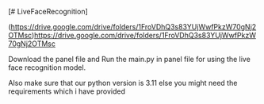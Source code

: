 [# LiveFaceRecognition]

(https://drive.google.com/drive/folders/1FroVDhQ3s83YUjWwfPkzW70gNj2OTMsc)https://drive.google.com/drive/folders/1FroVDhQ3s83YUjWwfPkzW70gNj2OTMsc

Download the panel file and
Run the main.py in panel file for using the live face recognition model.

Also make sure that our python version is 3.11 else you might need the requirements which i have provided


